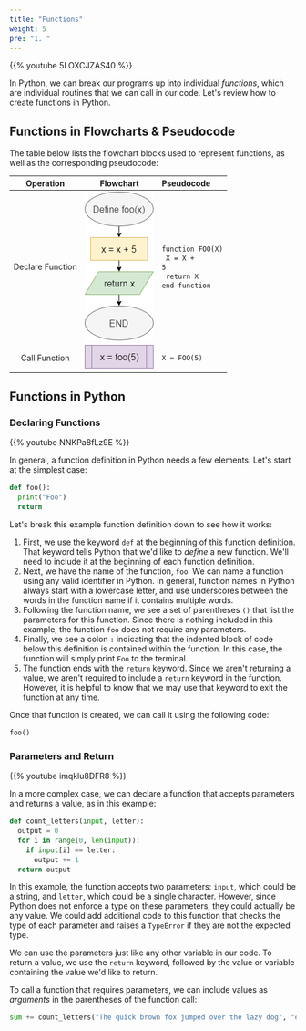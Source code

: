 ```yaml
---
title: "Functions"
weight: 5
pre: "1. "
---
```

{{% youtube 5LOXCJZAS40 %}}

In Python, we can break our programs up into individual _functions_, which are individual routines that we can call in our code. Let's review how to create functions in Python.

## Functions in Flowcharts & Pseudocode

The table below lists the flowchart blocks used to represent functions, as well as the corresponding pseudocode:

| Operation | Flowchart | Pseudocode |
|:---------:|:---------:|:-----------|
| Declare Function | ![Declare Function Flowchart Block](/images/2/2.17.x.1.function1.png) | <pre><code>function FOO(X)<br>    X = X + 5<br>    return X<br>end function</code></pre> |
| Call Function | ![Call Function Flowchart Block](/images/2/2.17.x.1.function2.png) | <pre><code>X = FOO(5)</code></pre> |

## Functions in Python

### Declaring Functions

{{% youtube NNKPa8fLz9E %}}

In general, a function definition in Python needs a few elements. Let's start at the simplest case:

```python
def foo():
  print("Foo")
  return
```

Let's break this example function definition down to see how it works:

1. First, we use the keyword `def` at the beginning of this function definition. That keyword tells Python that we'd like to _define_ a new function. We'll need to include it at the beginning of each function definition.
1. Next, we have the name of the function, `foo`. We can name a function using any valid identifier in Python. In general, function names in Python always start with a lowercase letter, and use underscores between the words in the function name if it contains multiple words. 
1. Following the function name, we see a set of parentheses `()` that list the parameters for this function. Since there is nothing included in this example, the function `foo` does not require any parameters.
1. Finally, we see a colon `:` indicating that the indented block of code below this definition is contained within the function. In this case, the function will simply print `Foo` to the terminal.
1. The function ends with the `return` keyword. Since we aren't returning a value, we aren't required to include a `return` keyword in the function. However, it is helpful to know that we may use that keyword to exit the function at any time.

Once that function is created, we can call it using the following code:

```python
foo()
```

### Parameters and Return

{{% youtube imqklu8DFR8 %}}

In a more complex case, we can declare a function that accepts parameters and returns a value, as in this example:

```python
def count_letters(input, letter):
  output = 0
  for i in range(0, len(input)):
    if input[i] == letter:
      output += 1
  return output
```

In this example, the function accepts two parameters: `input`, which could be a string, and `letter`, which could be a single character. However, since Python does not enforce a type on these parameters, they could actually be any value. We could add additional code to this function that checks the type of each parameter and raises a `TypeError` if they are not the expected type.

We can use the parameters just like any other variable in our code. To return a value, we use the `return` keyword, followed by the value or variable containing the value we'd like to return. 

To call a function that requires parameters, we can include values as _arguments_ in the parentheses of the function call:

```python
sum += count_letters("The quick brown fox jumped over the lazy dog", "e")
```
